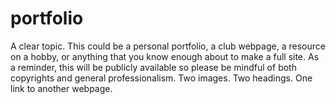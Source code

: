 # portfolio
A clear topic. This could be a personal portfolio, a club webpage, a resource on a hobby, or anything that you know enough about to make a full site. As a reminder, this will be publicly available so please be mindful of both copyrights and general professionalism.
Two images.
Two headings.
One link to another webpage.
